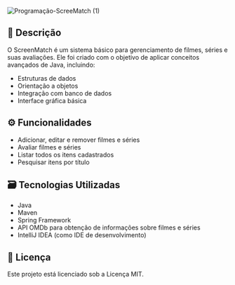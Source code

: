 ![Programação-ScreeMatch (1)](https://github.com/EmersonArruda99/screenmatch/assets/158368726/dd48fbd4-4847-48db-8678-3bbb369de640)


## 📃 Descrição
O ScreenMatch é um sistema básico para gerenciamento de filmes, séries e suas avaliações. Ele foi criado com o objetivo de aplicar conceitos avançados de Java, incluindo:

- Estruturas de dados
- Orientação a objetos
- Integração com banco de dados
- Interface gráfica básica
  
## ⚙️ Funcionalidades
- Adicionar, editar e remover filmes e séries
- Avaliar filmes e séries
- Listar todos os itens cadastrados
- Pesquisar itens por título
  
## 🗃 Tecnologias Utilizadas
- Java
- Maven
- Spring Framework
- API OMDb para obtenção de informações sobre filmes e séries
- IntelliJ IDEA (como IDE de desenvolvimento)
  
## 📝 Licença
Este projeto está licenciado sob a Licença MIT. 

